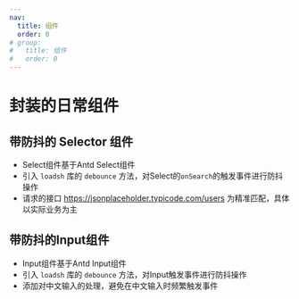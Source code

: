 ```yaml
---
nav:
  title: 组件
  order: 0
# group:
#   title: 组件
#   order: 0
---
```

# 封装的日常组件
## 带防抖的 Selector 组件
  - Select组件基于Antd Select组件
  - 引入 `loadsh` 库的 `debounce` 方法，对Select的`onSearch`的触发事件进行防抖操作
  - 请求的接口 https://jsonplaceholder.typicode.com/users 为精准匹配，具体以实际业务为主
<code src="./Selector/index.tsx"></code>

## 带防抖的Input组件
  - Input组件基于Antd Input组件
  - 引入 `loadsh` 库的 `debounce` 方法，对Input触发事件进行防抖操作
  - 添加对中文输入的处理，避免在中文输入时频繁触发事件
<code src="./Input/index.tsx"></code>

## 